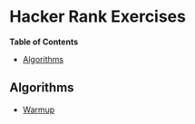 # Hacker Rank Exercises

<!-- START doctoc generated TOC please keep comment here to allow auto update -->
<!-- DON'T EDIT THIS SECTION, INSTEAD RE-RUN doctoc TO UPDATE -->
**Table of Contents**

- [Algorithms](#algorithms)

<!-- END doctoc generated TOC please keep comment here to allow auto update -->

## Algorithms

- [Warmup](algorithms/warmup/README.md)
